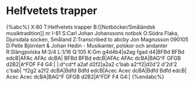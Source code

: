 # Helfvetets trapper

{%abc%}
X:80
T:Helfvetets trapper
B:[[Notböcker/Småländsk musiktradition]] nr I-81
S:Carl Johan Johanssons notbok
O:Södra Flaka, Djursdala socken, Småland
Z:Transcribed to abcby Jon Magnusson 090105
D:Pelle Björnlert & Johan Hedin - Musikanter, polskor och andanter
R:Slängpolska
M:3/4 
L:1/16 
Q:105 
K:Gm
g4d4b4|a2ag fgad d4|BFBd BFBd edcB|AFAc AFAc dcBA|
BFBd BFBd edcB|AFAc AFAc dcBA|BAG^F GFGB d2B2|A^FDF F4 G4:|
|:d^cd^f a2af d2f2|a2a2 c'bab a2^f2|d2d'2 d'2d'2 c'bab|
^f2g2 a2f2 dcBA|Bdfd Bdfd edcB|Acec Acec dcBA|Bdfd Bdfd edcB|
Acec Acec dcBA|BAG^F GFGB d2B2|A^FDF F4 G4:|
{%endabc%}

